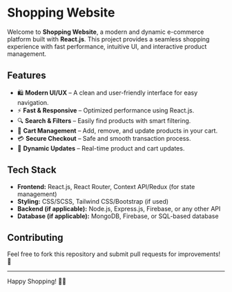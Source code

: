 # Shopping Website

Welcome to **Shopping Website**, a modern and dynamic e-commerce platform built with **React.js**. This project provides a seamless shopping experience with fast performance, intuitive UI, and interactive product management.

## Features
- 🛍️ **Modern UI/UX** – A clean and user-friendly interface for easy navigation.
- ⚡ **Fast & Responsive** – Optimized performance using React.js.
- 🔍 **Search & Filters** – Easily find products with smart filtering.
- 🛒 **Cart Management** – Add, remove, and update products in your cart.
- 💳 **Secure Checkout** – Safe and smooth transaction process.
- 🔄 **Dynamic Updates** – Real-time product and cart updates.

## Tech Stack
- **Frontend:** React.js, React Router, Context API/Redux (for state management)
- **Styling:** CSS/SCSS, Tailwind CSS/Bootstrap (if used)
- **Backend (if applicable):** Node.js, Express.js, Firebase, or any other API
- **Database (if applicable):** MongoDB, Firebase, or SQL-based database

## Contributing
Feel free to fork this repository and submit pull requests for improvements! 🚀

---
Happy Shopping! 🛒🚀
